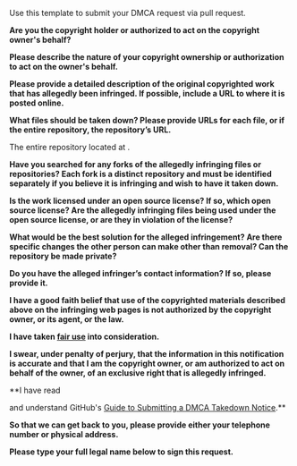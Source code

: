 Use this template to submit your DMCA request via pull request.




**Are you the copyright holder or authorized to act on the copyright owner's behalf?**


**Please describe the nature of your copyright ownership or authorization to act on the owner's behalf.**


**Please provide a detailed description of the original copyrighted work that has allegedly been infringed. If possible, include a URL to where it is posted online.**


**What files should be taken down? Please provide URLs for each file, or if the entire repository, the repository’s URL.**

The entire repository located at .

**Have you searched for any forks of the allegedly infringing files or repositories? Each fork is a distinct repository and must be identified separately if you believe it is infringing and wish to have it taken down.**


**Is the work licensed under an open source license? If so, which open source license? Are the allegedly infringing files being used under the open source license, or are they in violation of the license?**


**What would be the best solution for the alleged infringement? Are there specific changes the other person can make other than removal? Can the repository be made private?**


**Do you have the alleged infringer’s contact information? If so, please provide it.**


**I have a good faith belief that use of the copyrighted materials described above on the infringing web pages is not authorized by the copyright owner, or its agent, or the law.**



**I have taken <a href="https://www.lumendatabase.org/topics/22">fair use</a> into consideration.**



**I swear, under penalty of perjury, that the information in this notification is accurate and that I am the copyright owner, or am authorized to act on behalf of the owner, of an exclusive right that is allegedly infringed.**

**I have read

 and understand GitHub's <a href="https://docs.github.com/articles/guide-to-submitting-a-dmca-takedown-notice/">Guide to Submitting a DMCA Takedown Notice</a>.**



**So that we can get back to you, please provide either your telephone number or physical address.**


**Please type your full legal name below to sign this request.**

